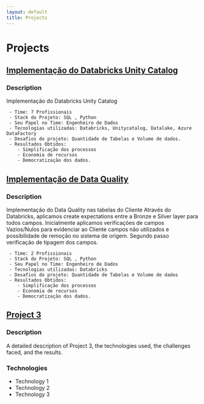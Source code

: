 ```yaml
---
layout: default
title: Projects
---
```


# Projects

## [Implementação do Databricks Unity Catalog](#project1)

### Description

Implementação do Databricks Unity Catalog
 <!--- A detailed description of Project 1, 
 - the technologies used, 
 - the challenges faced, 
 - and the results. -->
	 - Time: 7 Profissionais
	 - Stack do Projeto: SQL , Python
	 - Seu Papel no Time: Engenheiro de Dados
	 - Tecnologias utilizadas: Databricks, Unitycatalog, Datalake, Azure DataFactory
	 - Desafios do projeto: Quantidade de Tabelas e Volume de dados.
     - Resultados Obtidos: 
        - Simplificação dos processos
        - Economia de recursos
        - Democratização dos dados.

<!--### Technologies

- Technology 1
- Technology 2
- Technology 3
-->

## [Implementação de Data Quality](#project2)


### Description

Implementação do Data Quality nas tabelas do Cliente
 Através do Databricks, aplicamos create expectations entre a Bronze e Silver layer para todos campos.
 Inicialmente aplicamos verificações de campos Vazios/Nulos para evidenciar ao Cliente campos não utilizados e possibilidade de remoção no sistema de origem.
 Segundo passo verificação de tipagem dos campos.
 <!--- A detailed description of Project 1, 
 - the technologies used, 
 - the challenges faced, 
 - and the results. -->
	 - Time: 2 Profissionais
	 - Stack do Projeto: SQL , Python
	 - Seu Papel no Time: Engenheiro de Dados
	 - Tecnologias utilizadas: Databricks
	 - Desafios do projeto: Quantidade de Tabelas e Volume de dados
     - Resultados Obtidos: 
        - Simplificação dos processos
        - Economia de recursos
        - Democratização dos dados.

<!--### Technologies

- Technology 1
- Technology 2
- Technology 3
-->
## [Project 3](#project3)

### Description

A detailed description of Project 3, the technologies used, the challenges faced, and the results.

### Technologies

- Technology 1
- Technology 2
- Technology 3
